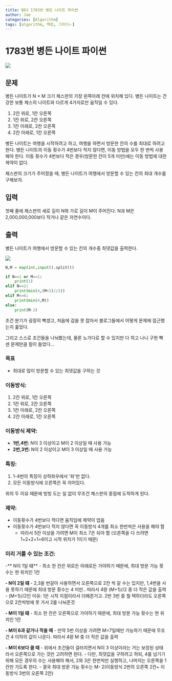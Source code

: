 ```yaml
---
title: BOJ 1783번 병든 나이트 파이썬
author: Jae
categories: [Algorithm]
tags: [algorithm, 백준, 그리디ㄴ]
---
```


# 1783번 **병든 나이트 파이썬**

![](https://media.vlpt.us/images/a87380/post/3e7127b0-f010-4e90-b719-1d39433d1a47/image.png)

## 문제

병든 나이트가 N × M 크기 체스판의 가장 왼쪽아래 칸에 위치해 있다. 병든 나이트는 건강한 보통 체스의 나이트와 다르게 4가지로만 움직일 수 있다.

1. 2칸 위로, 1칸 오른쪽
2. 1칸 위로, 2칸 오른쪽
3. 1칸 아래로, 2칸 오른쪽
4. 2칸 아래로, 1칸 오른쪽

병든 나이트는 여행을 시작하려고 하고, 여행을 하면서 방문한 칸의 수를 최대로 하려고 한다. 병든 나이트의 이동 횟수가 4번보다 적지 않다면, 이동 방법을 모두 한 번씩 사용해야 한다. 이동 횟수가 4번보다 적은 경우(방문한 칸이 5개 미만)에는 이동 방법에 대한 제약이 없다.

체스판의 크기가 주어졌을 때, 병든 나이트가 여행에서 방문할 수 있는 칸의 최대 개수를 구해보자.

## 입력

첫째 줄에 체스판의 세로 길이 N와 가로 길이 M이 주어진다. N과 M은 2,000,000,000보다 작거나 같은 자연수이다.

## 출력

병든 나이트가 여행에서 방문할 수 있는 칸의 개수중 최댓값을 출력한다.

![](https://media.vlpt.us/images/a87380/post/d9e7903f-61fb-4ac7-be4c-b75789521f31/image.png)

```python
N,M = map(int,input().split())

if N==1 or M==1:
    print(1)
elif N==2:
    print(min(4,(M+1)//2))
elif M<=6:
    print(min(4,M))
else:
    print(M-2)
```

조건 분기가 굉장히 빡셌고, 처음에 감을 못 잡아서 블로그들에서 어떻게 문제에 접근했는지 훑었다.

그리고 스스로 조건들을 나눠봤는데, 물론 노가다로 할 수 있지만 다 하고 나니 구현 빡센 문제만큼 힘이 들었다...

### 목표

- 최대로 많이 방문할 수 있는 최댓값을 구하는 것

### 이동방식:

1. 2칸 위로, 1칸 오른쪽
2. 1칸 위로, 2칸 오른쪽
3. 1칸 아래로, 2칸 오른쪽
4. 2칸 아래로, 1칸 오른쪽

### 이동방식 제약:

- **1번,4번:** N이 3 이상이고 M이 2 이상일 때 사용 가능
- **2번,3번:** N이 2 이상이고 M이 3 이상일 때 사용 가능

### 특징:

1. 1-4번의 특징이 상하좌우에서 '좌'만 없다.
2. 모든 이동방식에 오른쪽은 꼭 끼어있다.

위의 두 이유 때문에 빙빙 도는 일 없이 무조건 체스판의 종점에 도착하게 된다.

### 제약:

- 이동횟수가 4번보다 적다면 움직임에 제약이 업음
- 이동횟수가 4번보다 적지 않다면 꼭 이동방식 4개를 최소 한번씩은 사용을 해야 함
  - 따라서 5칸 이상을 가려면 M이 최소 7은 되야 함 (오른쪽을 다 쓰려면 1+2+2+1=6이고 시작 위치가 1이기 때문)

### 미리 거를 수 있는 조건:

-** N이 1일 떄** - 최소 한 칸은 위로든 아래로든 가야하기 때문에, 최대 방문 가능 횟수는 현 위치인 1칸

**- N이 2일 떄** - 2,3을 번갈아 사용하면서 오른쪽으로 2칸 씩 갈 수는 있지만, 1,4번을 사용 못하기 때문에 최대 방문 횟수는 4 미만.. 따라서 4랑 (M+1)//2 중 더 작은 값을 출력 - (M+1)//2인 이유: 1은 시작 지점이라서 더해준거고. 2번 3번 중 뭘 택하더라도 오른쪽으로 2칸씩밖에 못 가서 2를 나눠준것

**- M이 1일 떄** - 최소 한 칸은 오른쪽으로 가야하기 때문에, 최대 방문 가능 횟수는 현 위치인 1칸

**- M이 6과 같거나 작을 때** - 만약 5번 이상을 가려면 M=7일때만 가능하기 때문에 무조건 4 이하의 값이 나온다. 따라서 4랑 M 중 더 작은 값을 출력

**- M이 6보다 클 때** - 위에서 조건들이 걸러지면서 N이 3 이상이라는 거는 보장된 상태라서 오른쪽으로 가는 것만 고려하면 된다. - 다만, 최댓값을 구하려고 하되, 4를 넘기기 위해 모든 경우의 수는 사용해야 해서, 2와 3은 한번씩만 실행하고, 나머지는 오른쪽을 1칸만 가도록 한다. - 결국 최대 방문 가능 횟수는 M- 2(이동방식 2번의 오른쪽 2칸+ 이동방식 3번의 오른쪽 2칸)
